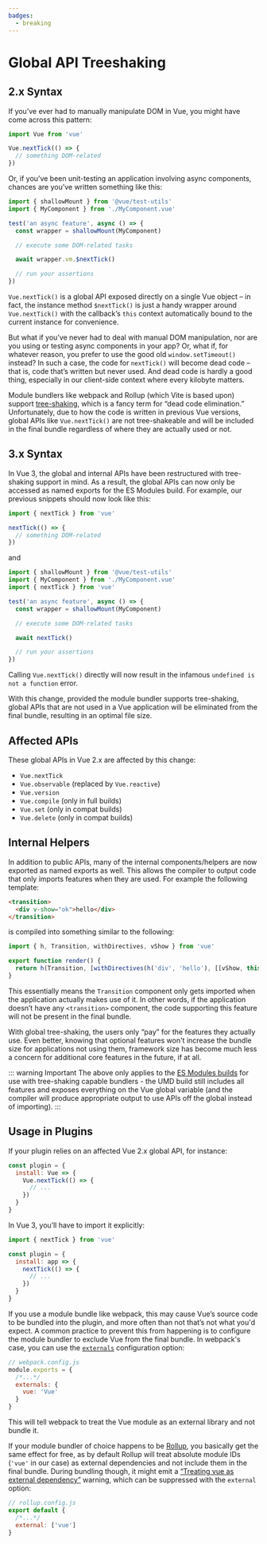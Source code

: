 ```yaml
---
badges:
  - breaking
---
```


# Global API Treeshaking <MigrationBadges :badges="$frontmatter.badges" />

## 2.x Syntax

If you’ve ever had to manually manipulate DOM in Vue, you might have come across this pattern:

```js
import Vue from 'vue'

Vue.nextTick(() => {
  // something DOM-related
})
```

Or, if you’ve been unit-testing an application involving async components, chances are you’ve written something like this:

```js
import { shallowMount } from '@vue/test-utils'
import { MyComponent } from './MyComponent.vue'

test('an async feature', async () => {
  const wrapper = shallowMount(MyComponent)

  // execute some DOM-related tasks

  await wrapper.vm.$nextTick()

  // run your assertions
})
```

`Vue.nextTick()` is a global API exposed directly on a single Vue object – in fact, the instance method `$nextTick()` is just a handy wrapper around `Vue.nextTick()` with the callback’s `this` context automatically bound to the current instance for convenience.

But what if you’ve never had to deal with manual DOM manipulation, nor are you using or testing async components in your app? Or, what if, for whatever reason, you prefer to use the good old `window.setTimeout()` instead? In such a case, the code for `nextTick()` will become dead code – that is, code that’s written but never used. And dead code is hardly a good thing, especially in our client-side context where every kilobyte matters.

Module bundlers like webpack and Rollup (which Vite is based upon) support [tree-shaking](https://webpack.js.org/guides/tree-shaking/), which is a fancy term for “dead code elimination.” Unfortunately, due to how the code is written in previous Vue versions, global APIs like `Vue.nextTick()` are not tree-shakeable and will be included in the final bundle regardless of where they are actually used or not.

## 3.x Syntax

In Vue 3, the global and internal APIs have been restructured with tree-shaking support in mind. As a result, the global APIs can now only be accessed as named exports for the ES Modules build. For example, our previous snippets should now look like this:

```js
import { nextTick } from 'vue'

nextTick(() => {
  // something DOM-related
})
```

and

```js
import { shallowMount } from '@vue/test-utils'
import { MyComponent } from './MyComponent.vue'
import { nextTick } from 'vue'

test('an async feature', async () => {
  const wrapper = shallowMount(MyComponent)

  // execute some DOM-related tasks

  await nextTick()

  // run your assertions
})
```

Calling `Vue.nextTick()` directly will now result in the infamous `undefined is not a function` error.

With this change, provided the module bundler supports tree-shaking, global APIs that are not used in a Vue application will be eliminated from the final bundle, resulting in an optimal file size.

## Affected APIs

These global APIs in Vue 2.x are affected by this change:

- `Vue.nextTick`
- `Vue.observable` (replaced by `Vue.reactive`)
- `Vue.version`
- `Vue.compile` (only in full builds)
- `Vue.set` (only in compat builds)
- `Vue.delete` (only in compat builds)

## Internal Helpers

In addition to public APIs, many of the internal components/helpers are now exported as named exports as well. This allows the compiler to output code that only imports features when they are used. For example the following template:

```html
<transition>
  <div v-show="ok">hello</div>
</transition>
```

is compiled into something similar to the following:

```js
import { h, Transition, withDirectives, vShow } from 'vue'

export function render() {
  return h(Transition, [withDirectives(h('div', 'hello'), [[vShow, this.ok]])])
}
```

This essentially means the `Transition` component only gets imported when the application actually makes use of it. In other words, if the application doesn’t have any `<transition>` component, the code supporting this feature will not be present in the final bundle.

With global tree-shaking, the users only “pay” for the features they actually use. Even better, knowing that optional features won't increase the bundle size for applications not using them, framework size has become much less a concern for additional core features in the future, if at all.

::: warning Important
The above only applies to the [ES Modules builds](https://github.com/vuejs/core/tree/master/packages/vue#which-dist-file-to-use) for use with tree-shaking capable bundlers - the UMD build still includes all features and exposes everything on the Vue global variable (and the compiler will produce appropriate output to use APIs off the global instead of importing).
:::

## Usage in Plugins

If your plugin relies on an affected Vue 2.x global API, for instance:

```js
const plugin = {
  install: Vue => {
    Vue.nextTick(() => {
      // ...
    })
  }
}
```

In Vue 3, you’ll have to import it explicitly:

```js
import { nextTick } from 'vue'

const plugin = {
  install: app => {
    nextTick(() => {
      // ...
    })
  }
}
```

If you use a module bundle like webpack, this may cause Vue’s source code to be bundled into the plugin, and more often than not that’s not what you'd expect. A common practice to prevent this from happening is to configure the module bundler to exclude Vue from the final bundle. In webpack's case, you can use the [`externals`](https://webpack.js.org/configuration/externals/) configuration option:

```js
// webpack.config.js
module.exports = {
  /*...*/
  externals: {
    vue: 'Vue'
  }
}
```

This will tell webpack to treat the Vue module as an external library and not bundle it.

If your module bundler of choice happens to be [Rollup](https://rollupjs.org/), you basically get the same effect for free, as by default Rollup will treat absolute module IDs (`'vue'` in our case) as external dependencies and not include them in the final bundle. During bundling though, it might emit a [“Treating vue as external dependency”](https://rollupjs.org/guide/en/#warning-treating-module-as-external-dependency) warning, which can be suppressed with the `external` option:

```js
// rollup.config.js
export default {
  /*...*/
  external: ['vue']
}
```
